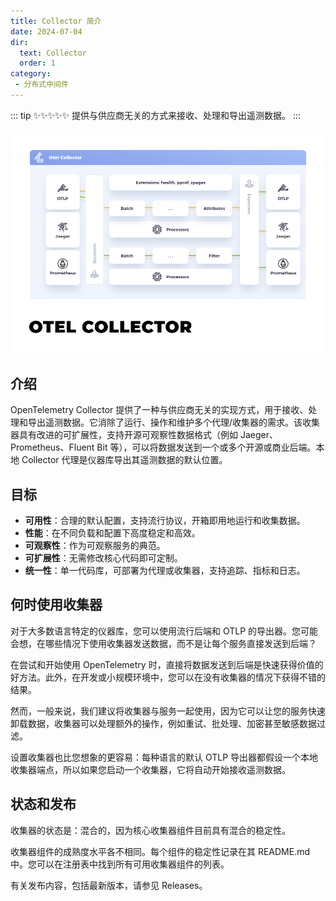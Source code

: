 ```yaml
---
title: Collector 简介
date: 2024-07-04
dir:
  text: Collector
  order: 1
category:
 - 分布式中间件
---
```

<!-- more -->

::: tip ✨✨✨✨✨
提供与供应商无关的方式来接收、处理和导出遥测数据。
:::

![OTEL Collector](./image/README/1720080699923.png)

## 介绍

OpenTelemetry Collector 提供了一种与供应商无关的实现方式，用于接收、处理和导出遥测数据。它消除了运行、操作和维护多个代理/收集器的需求。该收集器具有改进的可扩展性，支持开源可观察性数据格式（例如 Jaeger、Prometheus、Fluent Bit 等），可以将数据发送到一个或多个开源或商业后端。本地 Collector 代理是仪器库导出其遥测数据的默认位置。

## 目标

- **可用性**：合理的默认配置，支持流行协议，开箱即用地运行和收集数据。
- **性能**：在不同负载和配置下高度稳定和高效。
- **可观察性**：作为可观察服务的典范。
- **可扩展性**：无需修改核心代码即可定制。
- **统一性**：单一代码库，可部署为代理或收集器，支持追踪、指标和日志。

## 何时使用收集器

对于大多数语言特定的仪器库，您可以使用流行后端和 OTLP 的导出器。您可能会想，在哪些情况下使用收集器发送数据，而不是让每个服务直接发送到后端？

在尝试和开始使用 OpenTelemetry 时，直接将数据发送到后端是快速获得价值的好方法。此外，在开发或小规模环境中，您可以在没有收集器的情况下获得不错的结果。

然而，一般来说，我们建议将收集器与服务一起使用，因为它可以让您的服务快速卸载数据，收集器可以处理额外的操作，例如重试、批处理、加密甚至敏感数据过滤。

设置收集器也比您想象的更容易：每种语言的默认 OTLP 导出器都假设一个本地收集器端点，所以如果您启动一个收集器，它将自动开始接收遥测数据。

## 状态和发布

收集器的状态是：混合的，因为核心收集器组件目前具有混合的稳定性。

收集器组件的成熟度水平各不相同。每个组件的稳定性记录在其 README.md 中。您可以在注册表中找到所有可用收集器组件的列表。

有关发布内容，包括最新版本，请参见 Releases。